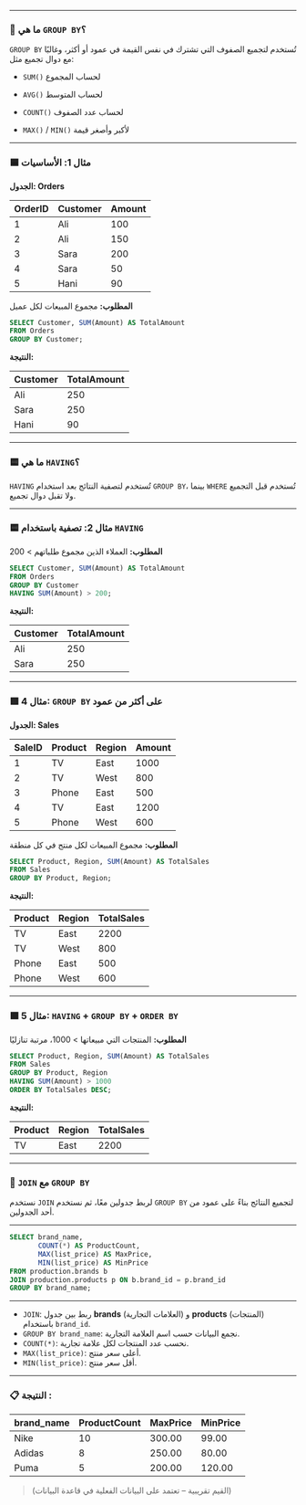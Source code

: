 
---

### 🧠 ما هي `GROUP BY`؟

`GROUP BY` تُستخدم لتجميع الصفوف التي تشترك في نفس القيمة في عمود أو أكثر، وغالبًا مع دوال تجميع مثل:

- `SUM()` لحساب المجموع
    
- `AVG()` لحساب المتوسط
    
- `COUNT()` لحساب عدد الصفوف
    
- `MAX()` / `MIN()` لأكبر وأصغر قيمة
    

---

### 🟦 مثال 1: الأساسيات

**الجدول: Orders**

|OrderID|Customer|Amount|
|---|---|---|
|1|Ali|100|
|2|Ali|150|
|3|Sara|200|
|4|Sara|50|
|5|Hani|90|

**المطلوب:** مجموع المبيعات لكل عميل

```sql
SELECT Customer, SUM(Amount) AS TotalAmount
FROM Orders
GROUP BY Customer;
```

**النتيجة:**

|Customer|TotalAmount|
|---|---|
|Ali|250|
|Sara|250|
|Hani|90|

---

### 🟨 ما هي `HAVING`؟

`HAVING` تُستخدم لتصفية النتائج بعد استخدام `GROUP BY`، بينما `WHERE` تُستخدم قبل التجميع ولا تقبل دوال تجميع.

---

### 🟨 مثال 2: تصفية باستخدام `HAVING`

**المطلوب:** العملاء الذين مجموع طلباتهم > 200

```sql
SELECT Customer, SUM(Amount) AS TotalAmount
FROM Orders
GROUP BY Customer
HAVING SUM(Amount) > 200;
```

**النتيجة:**

|Customer|TotalAmount|
|---|---|
|Ali|250|
|Sara|250|

---

### 🟥 مثال 4: `GROUP BY` على أكثر من عمود

**الجدول: Sales**

|SaleID|Product|Region|Amount|
|---|---|---|---|
|1|TV|East|1000|
|2|TV|West|800|
|3|Phone|East|500|
|4|TV|East|1200|
|5|Phone|West|600|

**المطلوب:** مجموع المبيعات لكل منتج في كل منطقة

```sql
SELECT Product, Region, SUM(Amount) AS TotalSales
FROM Sales
GROUP BY Product, Region;
```

**النتيجة:**

|Product|Region|TotalSales|
|---|---|---|
|TV|East|2200|
|TV|West|800|
|Phone|East|500|
|Phone|West|600|

---

### 🟪 مثال 5: `HAVING` + `GROUP BY` + `ORDER BY`

**المطلوب:** المنتجات التي مبيعاتها > 1000، مرتبة تنازليًا

```sql
SELECT Product, Region, SUM(Amount) AS TotalSales
FROM Sales
GROUP BY Product, Region
HAVING SUM(Amount) > 1000
ORDER BY TotalSales DESC;
```

**النتيجة:**

|Product|Region|TotalSales|
|---|---|---|
|TV|East|2200|

---

### 🧩 `JOIN` مع `GROUP BY`

نستخدم `JOIN` لربط جدولين معًا، ثم نستخدم `GROUP BY` لتجميع النتائج بناءً على عمود من أحد الجدولين.

---

```sql
SELECT brand_name, 
       COUNT(*) AS ProductCount, 
       MAX(list_price) AS MaxPrice, 
       MIN(list_price) AS MinPrice
FROM production.brands b
JOIN production.products p ON b.brand_id = p.brand_id
GROUP BY brand_name;
```

---

- `JOIN`: ربط بين جدول **brands** (العلامات التجارية) و **products** (المنتجات) باستخدام `brand_id`.
- `GROUP BY brand_name`: نجمع البيانات حسب اسم العلامة التجارية.
- `COUNT(*)`: نحسب عدد المنتجات لكل علامة تجارية.
- `MAX(list_price)`: أعلى سعر منتج.
- `MIN(list_price)`: أقل سعر منتج.

---
### 📋 النتيجة :

|brand_name|ProductCount|MaxPrice|MinPrice|
|---|---|---|---|
|Nike|10|300.00|99.00|
|Adidas|8|250.00|80.00|
|Puma|5|200.00|120.00|

> (القيم تقريبية – تعتمد على البيانات الفعلية في قاعدة البيانات)
